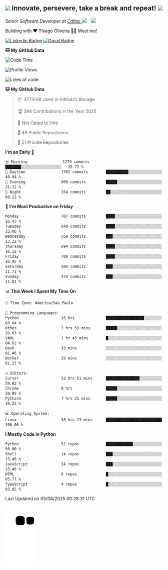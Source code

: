 <h2><img src="https://emojis.slackmojis.com/emojis/images/1531849430/4246/blob-sunglasses.gif?1531849430" width="30"/> Innovate, persevere, take a break and repeat! <img src="https://media.giphy.com/media/12oufCB0MyZ1Go/giphy.gif" width="50"></h2>
<img align='right' src="https://media.giphy.com/media/M9gbBd9nbDrOTu1Mqx/giphy.gif" width="230">
<p><em>Senior Software Developer at <a href="https://www.cditec.com.br/">Cditec
</a><img src="https://media.giphy.com/media/WUlplcMpOCEmTGBtBW/giphy.gif" width="30"> 
</em></p>



Building with ❤️ Thiago Oliveira 👋🏽 Meet me!

[![Linkedin Badge](https://img.shields.io/badge/-Thiago-blue?style=flat-square&logo=Linkedin&logoColor=white&link=https://www.linkedin.com/in/tgmarinho/)](https://www.linkedin.com/in/thiagoceconelo/) 
[![Gmail Badge](https://img.shields.io/badge/-thiceconelo@gmail.com-c14438?style=flat-square&logo=Gmail&logoColor=white&link=mailto:thiceconelo@gmail.com)](mailto:thiceconelo@gmail.com)

</em></p>

<!-- <span style="height ">
![Anurag's GitHub stats](https://github-readme-stats.vercel.app/api?username=arthurspk&show_icons=true&theme=tokyonight)
</span> -->

**🐱 My GitHub Data** 
<!--START_SECTION:waka-->
![Code Time](http://img.shields.io/badge/Code%20Time-2%2C928%20hrs%2018%20mins-blue)

![Profile Views](http://img.shields.io/badge/Profile%20Views-4-blue)

![Lines of code](https://img.shields.io/badge/From%20Hello%20World%20I%27ve%20Written-6.1%20million%20lines%20of%20code-blue)

**🐱 My GitHub Data** 

> 📦 377.9 kB Used in GitHub's Storage 
 > 
> 🏆 394 Contributions in the Year 2025
 > 
> 🚫 Not Opted to Hire
 > 
> 📜 49 Public Repositories 
 > 
> 🔑 51 Private Repositories 
 > 
**I'm an Early 🐤** 

```text
🌞 Morning                1279 commits        ███████░░░░░░░░░░░░░░░░░░   29.72 % 
🌆 Daytime                1762 commits        ██████████░░░░░░░░░░░░░░░   40.94 % 
🌃 Evening                909 commits         █████░░░░░░░░░░░░░░░░░░░░   21.12 % 
🌙 Night                  354 commits         ██░░░░░░░░░░░░░░░░░░░░░░░   08.22 % 
```
📅 **I'm Most Productive on Friday** 

```text
Monday                   707 commits         ████░░░░░░░░░░░░░░░░░░░░░   16.43 % 
Tuesday                  648 commits         ████░░░░░░░░░░░░░░░░░░░░░   15.06 % 
Wednesday                569 commits         ███░░░░░░░░░░░░░░░░░░░░░░   13.22 % 
Thursday                 694 commits         ████░░░░░░░░░░░░░░░░░░░░░   16.12 % 
Friday                   708 commits         ████░░░░░░░░░░░░░░░░░░░░░   16.45 % 
Saturday                 504 commits         ███░░░░░░░░░░░░░░░░░░░░░░   11.71 % 
Sunday                   474 commits         ███░░░░░░░░░░░░░░░░░░░░░░   11.01 % 
```


📊 **This Week I Spent My Time On** 

```text
🕑︎ Time Zone: America/Sao_Paulo

💬 Programming Languages: 
Python                   26 hrs              █████████████████░░░░░░░░   68.04 % 
Other                    7 hrs 53 mins       █████░░░░░░░░░░░░░░░░░░░░   20.63 % 
YAML                     1 hr 45 mins        █░░░░░░░░░░░░░░░░░░░░░░░░   04.62 % 
Bash                     33 mins             ░░░░░░░░░░░░░░░░░░░░░░░░░   01.46 % 
Docker                   29 mins             ░░░░░░░░░░░░░░░░░░░░░░░░░   01.27 % 

🔥 Editors: 
Cursor                   22 hrs 51 mins      ███████████████░░░░░░░░░░   59.82 % 
Chrome                   8 hrs               █████░░░░░░░░░░░░░░░░░░░░   20.95 % 
PyCharm                  7 hrs 21 mins       █████░░░░░░░░░░░░░░░░░░░░   19.23 % 

💻 Operating System: 
Linux                    38 hrs 13 mins      █████████████████████████   100.00 % 
```

**I Mostly Code in Python** 

```text
Python                   52 repos            ████████████░░░░░░░░░░░░░   50.00 % 
Shell                    14 repos            ███░░░░░░░░░░░░░░░░░░░░░░   13.46 % 
JavaScript               14 repos            ███░░░░░░░░░░░░░░░░░░░░░░   13.46 % 
HTML                     6 repos             █░░░░░░░░░░░░░░░░░░░░░░░░   05.77 % 
TypeScript               4 repos             █░░░░░░░░░░░░░░░░░░░░░░░░   03.85 % 
```




 Last Updated on 05/04/2025 00:28:31 UTC
<!--END_SECTION:waka-->

![Snake animation](https://github.com/rafaballerini/rafaballerini/blob/output/github-contribution-grid-snake.svg)


<!---
ceconelo/ceconelo is a ✨ special ✨ repository because its `README.md` (this file) appears on your GitHub profile.
You can click the Preview link to take a look at your changes.
--->
